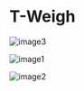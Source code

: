 # T-Weigh

![image3](https://github.com/Xinyuan-LilyGO/T-Weigh/blob/main/image/image3.jpg)

![image1](https://github.com/Xinyuan-LilyGO/T-Weigh/blob/main/image/image1.jpg)

![image2](https://github.com/Xinyuan-LilyGO/T-Weigh/blob/main/image/image2.jpg)
